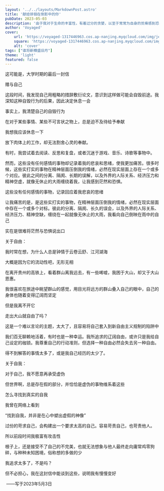 ```yaml
---
layout: '../../layouts/MarkdownPost.astro'
title: '献给徘徊在倒影中的你'
pubDate: 2023-05-03
description: '由于我对于生命的丰富性，有着过分的贪婪，以至于常常为自身的贫瘠感到恐慌。回归到写作上，到底是为了表达还是为了索取？才导致我不断选择以文学的形式，去展现自己身上少得可怜的美感？但如果执着于这些疑惑，唯恐是一个半字都无从落笔。文学在我而言，并非用来提问，也并非用来回答。'
author: 'Voyaged'
cover:
    url: 'https://voyaged-1317446963.cos.ap-nanjing.myqcloud.com/img/jeremy-bishop-DDwvESmjJFo-unsplash.jpg'
    square: 'https://voyaged-1317446963.cos.ap-nanjing.myqcloud.com/img/jeremy-bishop-DDwvESmjJFo-unsplash.jpg'
    alt: 'cover'
tags: ["谁将新樽盛旧月"]
theme: 'light'
featured: false
---
```


这可能是，大学时期的最后一封信

赠与自己

这段时间，我发现自己用粗略的措辞敷衍论文，意识到这样做可能会自毁前途。我深知这种自毁行为的后果，因此决定休息一会

事实上，我清楚自己的自毁行为

在对于某些事情、某些不可言状之物上，总是迫不及待给予奉献

我想我应该休息一下

放下肉体上的工作，却无法割舍心灵的奉献。

有时，我尝试着去阅读、反思和复盘，或者沉迷于游戏、音乐、诗歌等事物中。

然而，这些没有任何感情的事物却记录着我的悲哀和思绪，使我更加痛苦。很多时候，这些实打实的事物在精神层面压倒我的情绪，必然在现实层面上存在一个或多个对应。彼此之间的分离、隔阂、长期的误解，以及外界的人际关系、经济压力和精神空虚，就像无休止的大雨缠绕着我，让我感到茫然和恐惧。

这些没有任何感情的事物，记录回应着我悲哀的思绪

让我痛苦的是，是这些实打实的事物，在精神层面压倒我的情绪，必然在现实层面中存在一个或多个对标。彼此的分离、隔阂、长久的误会，以及外界的人际关系、经济压力、精神空缺，缠绕在一起就像无休止的大雨，我看向自己倒映在雨中的自己

实在是很难将茫然与恐惧说出口

关于自由：

我时常在想，为什么人总是钟情于云卷云舒、江河湖海

大概是因为它的流动性吧，无形无相

在离开贵州的高铁上，看着群山离我远去，有一些唏嘘，我困于大山，却又于大山恩惠。

我很喜欢在旅途中眺望群山的感觉，用目光将远方的群山叠入自己的眼中，自己的身体也随着变得辽阔而坚定

但是我离不开它

走出大山就自由了吗？

这是一个难以言论的主题，太大了，且容易将自己套入到新自由主义规制的陷阱中

我们百无聊赖地活着，有时也是一种幸运。我所追求的辽阔自由，或许只是我给自己设定的枷锁。我尊重自己的行动准则，但选择一种自由必然会失去另一种自由。

得不到解答的事情太多了，或是我自己经历的太少了。

关于自我：

对于自己，我不愿意再承受虚伪

但世界啊，总是存在假的部分，并恰恰是虚伪的事物维系着这些

怎么寻找到真实的自我

我曾在网络上看到

“找到自我，并非是在心中塑出虚假的神像”

过份的苛求自己，会构建出一个要求太高的自己。容易苛责自己，也苛责他人。

所以前段时间我极富有攻击性

根子上，还是接受不了自己的不完美，也就无法想象与他人最终走向庸常鸡零狗碎，与种种未知困境，俗称想的多做的少

我追求太多了，不是吗？

但不必担心，我在这封信中能谈到这些，说明我有慢慢变好

​                                                                                                                                                        ——写于2023年5月3日